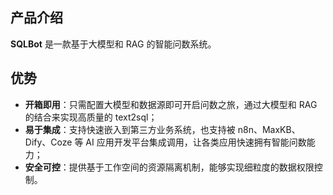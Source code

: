 ## 产品介绍

**SQLBot** 是一款基于大模型和 RAG 的智能问数系统。

## 优势

- **开箱即用**：只需配置大模型和数据源即可开启问数之旅，通过大模型和 RAG 的结合来实现高质量的 text2sql；
- **易于集成**：支持快速嵌入到第三方业务系统，也支持被 n8n、MaxKB、Dify、Coze 等 AI 应用开发平台集成调用，让各类应用快速拥有智能问数能力；
- **安全可控**：提供基于工作空间的资源隔离机制，能够实现细粒度的数据权限控制。
